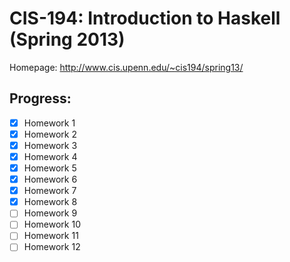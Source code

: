 # CIS-194: Introduction to Haskell (Spring 2013)

Homepage: http://www.cis.upenn.edu/~cis194/spring13/

## Progress:
  - [x] Homework 1
  - [x] Homework 2
  - [x] Homework 3
  - [x] Homework 4
  - [x] Homework 5
  - [x] Homework 6
  - [x] Homework 7  
  - [x] Homework 8  
  - [ ] Homework 9 
  - [ ] Homework 10
  - [ ] Homework 11
  - [ ] Homework 12
